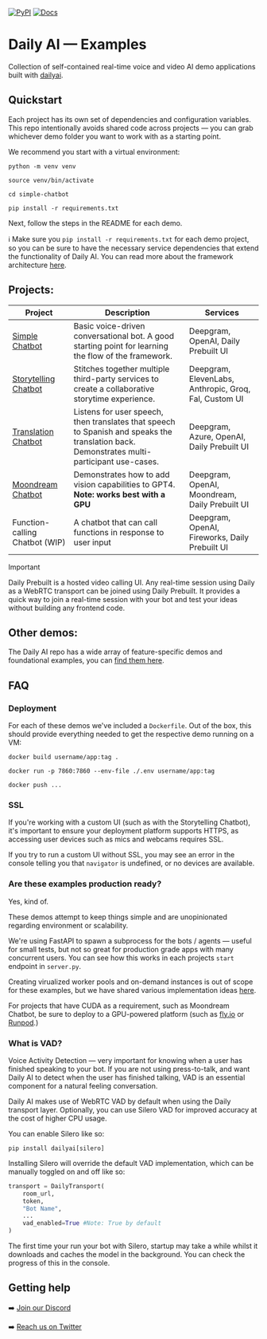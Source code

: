 [![PyPI](https://img.shields.io/pypi/v/dailyai)](https://pypi.org/project/dailyai)
[![Docs](https://img.shields.io/badge/docs-docusaurus)](https://daily-co.github.io/dailyai-docs/docs/intro)

# Daily AI &mdash; Examples

Collection of self-contained real-time voice and video AI demo applications built with [dailyai](https://github.com/daily-co/dailyai/).

## Quickstart

Each project has its own set of dependencies and configuration variables. This repo intentionally avoids shared code across projects &mdash; you can grab whichever demo folder you want to work with as a starting point.

We recommend you start with a virtual environment:

```shell
python -m venv venv

source venv/bin/activate

cd simple-chatbot

pip install -r requirements.txt
```

Next, follow the steps in the README for each demo.

ℹ️ Make sure you `pip install -r requirements.txt` for each demo project, so you can be sure to have the necessary service dependencies that extend the functionality of Daily AI. You can read more about the framework architecture [here](https://github.com/daily-co/dailyai?tab=readme-ov-file#getting-started).

## Projects:

| Project                                      | Description                                                                                                                                | Services                                              |
| -------------------------------------------- | ------------------------------------------------------------------------------------------------------------------------------------------ | ----------------------------------------------------- |
| [Simple Chatbot](simple-chatbot)             | Basic voice-driven conversational bot. A good starting point for learning the flow of the framework.                                       | Deepgram, OpenAI, Daily Prebuilt UI                   |
| [Storytelling Chatbot](storytelling-chatbot) | Stitches together multiple third-party services to create a collaborative storytime experience.                                            | Deepgram, ElevenLabs, Anthropic, Groq, Fal, Custom UI |
| [Translation Chatbot](translation-chatbot)   | Listens for user speech, then translates that speech to Spanish and speaks the translation back. Demonstrates multi-participant use-cases. | Deepgram, Azure, OpenAI, Daily Prebuilt UI            |
| [Moondream Chatbot](moondream-chatbot)       | Demonstrates how to add vision capabilities to GPT4. **Note: works best with a GPU**                                                       | Deepgram, OpenAI, Moondream, Daily Prebuilt UI        |
| Function-calling Chatbot (WIP)               | A chatbot that can call functions in response to user input                                                                                | Deepgram, OpenAI, Fireworks, Daily Prebuilt UI        |

> [!IMPORTANT]
> Daily Prebuilt is a hosted video calling UI.
> Any real-time session using Daily as a WebRTC transport can be joined using Daily Prebuilt.
> It provides a quick way to join a real-time session with your bot and test your ideas without building any frontend code.

## Other demos:

The Daily AI repo has a wide array of feature-specific demos and foundational examples, you can [find them here](https://github.com/daily-co/dailyai/tree/main/examples).

## FAQ

### Deployment

For each of these demos we've included a `Dockerfile`. Out of the box, this should provide everything needed to get the respective demo running on a VM:

```shell
docker build username/app:tag .

docker run -p 7860:7860 --env-file ./.env username/app:tag

docker push ...
```

### SSL

If you're working with a custom UI (such as with the Storytelling Chatbot), it's important to ensure your deployment platform supports HTTPS, as accessing user devices such as mics and webcams requires SSL.

If you try to run a custom UI without SSL, you may see an error in the console telling you that `navigator` is undefined, or no devices are available.

### Are these examples production ready?

Yes, kind of.

These demos attempt to keep things simple and are unopinionated regarding environment or scalability.

We're using FastAPI to spawn a subprocess for the bots / agents &mdash; useful for small tests, but not so great for production grade apps with many concurrent users. You can see how this works in each projects `start` endpoint in `server.py`.

Creating virualized worker pools and on-demand instances is out of scope for these examples, but we have shared various implementation ideas [here](https://daily-co.github.io/dailyai-docs/docs/deploying-your-bot).

For projects that have CUDA as a requirement, such as Moondream Chatbot, be sure to deploy to a GPU-powered platform (such as [fly.io](https://fly.io) or [Runpod](https://runpod.io).)

### What is VAD?

Voice Activity Detection &mdash; very important for knowing when a user has finished speaking to your bot. If you are not using press-to-talk, and want Daily AI to detect when the user has finished talking, VAD is an essential component for a natural feeling conversation.

Daily AI makes use of WebRTC VAD by default when using the Daily transport layer. Optionally, you can use Silero VAD for improved accuracy at the cost of higher CPU usage.

You can enable Silero like so:

```shell
pip install dailyai[silero]
```

Installing Silero will override the default VAD implementation, which can be manually toggled on and off like so:

```py
transport = DailyTransport(
    room_url,
    token,
    "Bot Name",
    ...
    vad_enabled=True #Note: True by default
)
```

The first time your run your bot with Silero, startup may take a while whilst it downloads and caches the model in the background. You can check the progress of this in the console.

## Getting help

➡️ [Join our Discord](https://discord.gg/dailyai)

➡️ [Reach us on Twitter](https://x.com/trydaily)
